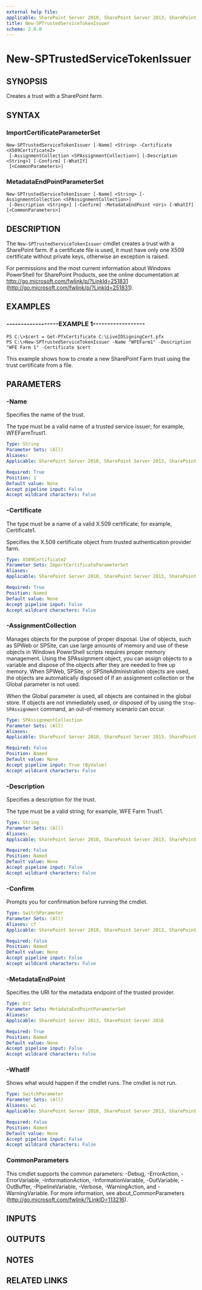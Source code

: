 ```yaml
---
external help file: 
applicable: SharePoint Server 2010, SharePoint Server 2013, SharePoint Server 2016
title: New-SPTrustedServiceTokenIssuer
schema: 2.0.0
---
```


# New-SPTrustedServiceTokenIssuer

## SYNOPSIS
Creates a trust with a SharePoint farm.


## SYNTAX

### ImportCertificateParameterSet
```
New-SPTrustedServiceTokenIssuer [-Name] <String> -Certificate <X509Certificate2>
 [-AssignmentCollection <SPAssignmentCollection>] [-Description <String>] [-Confirm] [-WhatIf]
 [<CommonParameters>]
```

### MetadataEndPointParameterSet
```
New-SPTrustedServiceTokenIssuer [-Name] <String> [-AssignmentCollection <SPAssignmentCollection>]
 [-Description <String>] [-Confirm] -MetadataEndPoint <Uri> [-WhatIf] [<CommonParameters>]
```

## DESCRIPTION
The `New-SPTrustedServiceTokenIssuer` cmdlet creates a trust with a SharePoint farm.
If a certificate file is used, it must have only one X509 certificate without private keys, otherwise an exception is raised.

For permissions and the most current information about Windows PowerShell for SharePoint Products, see the online documentation at http://go.microsoft.com/fwlink/p/?LinkId=251831 (http://go.microsoft.com/fwlink/p/?LinkId=251831).


## EXAMPLES

### ------------------EXAMPLE 1------------------
```
PS C:\>$cert = Get-PfxCertificate C:\LiveIDSigningCert.pfx
PS C:\>New-SPTrustedServiceTokenIssuer -Name "WFEFarm1" -Description "WFE Farm 1" -Certificate $cert
```

This example shows how to create a new SharePoint Farm trust using the trust certificate from a file.


## PARAMETERS

### -Name
Specifies the name of the trust.

The type must be a valid name of a trusted service issuer; for example, WFEFarmTrust1.

```yaml
Type: String
Parameter Sets: (All)
Aliases: 
Applicable: SharePoint Server 2010, SharePoint Server 2013, SharePoint Server 2016

Required: True
Position: 1
Default value: None
Accept pipeline input: False
Accept wildcard characters: False
```

### -Certificate
The type must be a name of a valid X.509 certificate; for example, Certificate1.

Specifies the X.509 certificate object from trusted authentication provider farm.

```yaml
Type: X509Certificate2
Parameter Sets: ImportCertificateParameterSet
Aliases: 
Applicable: SharePoint Server 2010, SharePoint Server 2013, SharePoint Server 2016

Required: True
Position: Named
Default value: None
Accept pipeline input: False
Accept wildcard characters: False
```

### -AssignmentCollection
Manages objects for the purpose of proper disposal.
Use of objects, such as SPWeb or SPSite, can use large amounts of memory and use of these objects in Windows PowerShell scripts requires proper memory management.
Using the SPAssignment object, you can assign objects to a variable and dispose of the objects after they are needed to free up memory.
When SPWeb, SPSite, or SPSiteAdministration objects are used, the objects are automatically disposed of if an assignment collection or the Global parameter is not used.

When the Global parameter is used, all objects are contained in the global store.
If objects are not immediately used, or disposed of by using the `Stop-SPAssignment` command, an out-of-memory scenario can occur.

```yaml
Type: SPAssignmentCollection
Parameter Sets: (All)
Aliases: 
Applicable: SharePoint Server 2010, SharePoint Server 2013, SharePoint Server 2016

Required: False
Position: Named
Default value: None
Accept pipeline input: True (ByValue)
Accept wildcard characters: False
```

### -Description
Specifies a description for the trust.

The type must be a valid string; for example, WFE Farm Trust1.

```yaml
Type: String
Parameter Sets: (All)
Aliases: 
Applicable: SharePoint Server 2010, SharePoint Server 2013, SharePoint Server 2016

Required: False
Position: Named
Default value: None
Accept pipeline input: False
Accept wildcard characters: False
```

### -Confirm
Prompts you for confirmation before running the cmdlet.

```yaml
Type: SwitchParameter
Parameter Sets: (All)
Aliases: cf
Applicable: SharePoint Server 2010, SharePoint Server 2013, SharePoint Server 2016

Required: False
Position: Named
Default value: None
Accept pipeline input: False
Accept wildcard characters: False
```

### -MetadataEndPoint
Specifies the URI for the metadata endpoint of the trusted provider.

```yaml
Type: Uri
Parameter Sets: MetadataEndPointParameterSet
Aliases: 
Applicable: SharePoint Server 2013, SharePoint Server 2016

Required: True
Position: Named
Default value: None
Accept pipeline input: False
Accept wildcard characters: False
```

### -WhatIf
Shows what would happen if the cmdlet runs.
The cmdlet is not run.

```yaml
Type: SwitchParameter
Parameter Sets: (All)
Aliases: wi
Applicable: SharePoint Server 2010, SharePoint Server 2013, SharePoint Server 2016

Required: False
Position: Named
Default value: None
Accept pipeline input: False
Accept wildcard characters: False
```

### CommonParameters
This cmdlet supports the common parameters: -Debug, -ErrorAction, -ErrorVariable, -InformationAction, -InformationVariable, -OutVariable, -OutBuffer, -PipelineVariable, -Verbose, -WarningAction, and -WarningVariable. For more information, see about_CommonParameters (http://go.microsoft.com/fwlink/?LinkID=113216).

## INPUTS

## OUTPUTS

## NOTES

## RELATED LINKS
